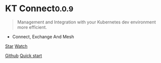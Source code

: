 <!-- ![logo](media/logo.png) -->

# KT Connect<small>0.0.9</small>

> Management and Integration with your Kubernetes dev environment more efficient.

- Connect, Exchange And Mesh 

<a class="github-button" href="https://github.com/alibaba/kt-connect" data-icon="octicon-star" data-show-count="true" aria-label="Star alibaba/kt-connect on GitHub">Star</a>
<a class="github-button" href="https://github.com/alibaba/kt-connect/subscription" data-icon="octicon-eye" data-show-count="true" aria-label="Watch alibaba/kt-connect on GitHub">Watch</a>

[Github](https://github.com/alibaba/kt-connect)
[Quick start](/en-us/quickstart)